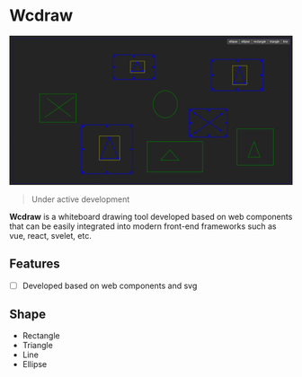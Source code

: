 # Wcdraw
<!-- SHOW START -->
![](./assets/show003.png)
<!-- SHOW END -->

> Under active development

**Wcdraw** is a whiteboard drawing tool developed based on web components that can be easily integrated into modern front-end frameworks such as vue, react, svelet, etc.

## Features

- [ ] Developed based on web components and svg

## Shape

- Rectangle
- Triangle
- Line
- Ellipse